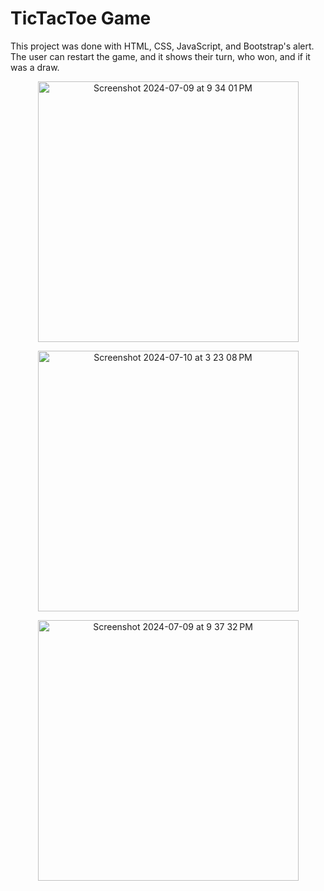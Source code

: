 # TicTacToe Game

This project was done with HTML, CSS, JavaScript, and Bootstrap's alert. The user can restart the game, and it shows their turn, who won, and if it was a draw.

<center><p><img width="417" alt="Screenshot 2024-07-09 at 9 34 01 PM" src="https://github.com/JessGerman/TicTacToeGame/assets/128622490/f40f090f-bc11-4d59-a792-74a8dbc183ed"></p></center>

<center><p><img width="417" alt="Screenshot 2024-07-10 at 3 23 08 PM" src="https://github.com/JessGerman/TicTacToeGame/assets/128622490/40dd3abb-7546-4d1d-85a1-621245547eb6"></p></center>

<center><p><img width="417" alt="Screenshot 2024-07-09 at 9 37 32 PM" src="https://github.com/JessGerman/TicTacToeGame/assets/128622490/0727476c-e533-4215-8110-1d87130a0c53"></p></center>


